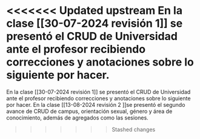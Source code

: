 <<<<<<< Updated upstream
En la clase [[30-07-2024 revisión 1]] se presentó el CRUD de Universidad ante el profesor recibiendo correcciones y anotaciones sobre lo siguiente por hacer.
=======
En la clase [[30-07-2024 revisión 1]] se presentó el CRUD de Universidad ante el profesor recibiendo correcciones y anotaciones sobre lo siguiente por hacer.
En la clase [[13-08-2024 revisión 2 ]]se presentó el segundo avance de CRUD de campus, orientación sexual, género y área de conocimiento, además de agregados como las sesiones. 
>>>>>>> Stashed changes
